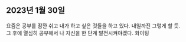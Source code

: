## **2023년 1월 30일**

요즘은 공부를 잠깐 쉬고 내가 하고 싶은 것들을 하고 있다. 내일까진 그렇게 할 듯.  
그 후에 열심히 공부해서 나 자신을 한 단계 발전시켜야겠다. 화이팅
